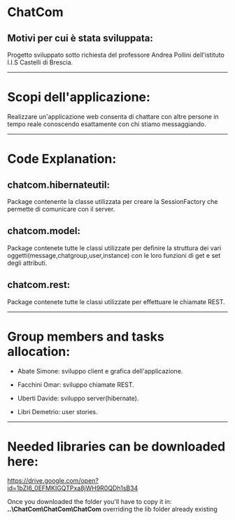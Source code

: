 # ChatCom

<h2>Motivi per cui è stata sviluppata:</h2>

Progetto sviluppato sotto richiesta del professore Andrea Pollini dell'istituto I.I.S Castelli di Brescia.
______________________________________________

# Scopi dell'applicazione:

Realizzare un'applicazione web consenta di chattare con altre persone in tempo reale conoscendo esattamente con chi stiamo messaggiando.

______________________________________________

# Code Explanation:

<h2>chatcom.hibernateutil: </h2>
Package contenente la classe utilizzata per creare la SessionFactory che permette di comunicare con il server.

<h2>chatcom.model:</h2>
Package contenete tutte le classi utilizzate per definire la struttura dei vari oggetti(message,chatgroup,user,instance) con le loro funzioni di get e set degli attributi.

<h2>chatcom.rest:</h2>
Package contenete tutte le classi utilizzate per effettuare le chiamate REST.

______________________________________________

# Group members and tasks allocation:

- Abate Simone: sviluppo client e grafica dell'applicazione.

- Facchini Omar: sviluppo chiamate REST.

- Uberti Davide: sviluppo server(hibernate).

- Libri Demetrio: user stories.

______________________________________________

# Needed libraries can be downloaded here: 

https://drive.google.com/open?id=1bZI6_0EFMKIGQTPxa8jWH9R0QDh1sB34

Once you downloaded the folder you'll have to copy it in: **..\ChatCom\ChatCom\ChatCom** overriding the lib folder already existing 
